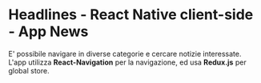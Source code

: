 # Headlines - React Native client-side - App News

E' possibile  navigare in diverse categorie e cercare notizie interessate.
L'app utilizza **React-Navigation** per la navigazione, ed usa **Redux.js** per global store.

